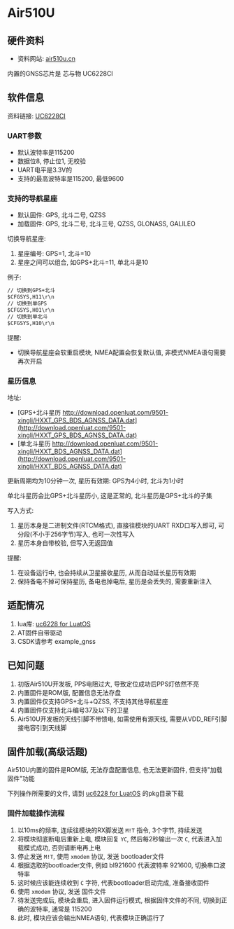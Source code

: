 # Air510U

## 硬件资料

* 资料网站: [air510u.cn](https://air510u.cn)

内置的GNSS芯片是 芯与物 UC6228CI

## 软件信息

资料链接: [UC6228CI](https://www.unicorecomm.com/products/detail/41)

### UART参数

* 默认波特率是115200
* 数据位8, 停止位1, 无校验
* UART电平是3.3V的
* 支持的最高波特率是115200, 最低9600

### 支持的导航星座

* 默认固件: GPS, 北斗二号, QZSS
* 加载固件: GPS, 北斗二号, 北斗三号, QZSS, GLONASS, GALILEO

切换导航星座:

1. 星座编号: GPS=1, 北斗=10
2. 星座之间可以组合, 如GPS+北斗=11, 单北斗是10

例子:

```txt
// 切换到GPS+北斗
$CFGSYS,H11\r\n
// 切换到单GPS
$CFGSYS,H01\r\n
// 切换到单北斗
$CFGSYS,H10\r\n
```

提醒:

* 切换导航星座会软重启模块, NMEA配置会恢复默认值, 非模式NMEA语句需要再次开启

### 星历信息

地址:

* [GPS+北斗星历 http://download.openluat.com/9501-xingli/HXXT_GPS_BDS_AGNSS_DATA.dat](http://download.openluat.com/9501-xingli/HXXT_GPS_BDS_AGNSS_DATA.dat)
* [单北斗星历 http://download.openluat.com/9501-xingli/HXXT_BDS_AGNSS_DATA.dat](http://download.openluat.com/9501-xingli/HXXT_BDS_AGNSS_DATA.dat)

更新周期均为10分钟一次, 星历有效期: GPS为4小时, 北斗为1小时

单北斗星历会比GPS+北斗星历小, 这是正常的, 北斗星历是GPS+北斗的子集

写入方式:

1. 星历本身是二进制文件(RTCM格式), 直接往模块的UART RXD口写入即可, 可分段(不小于256字节)写入, 也可一次性写入
2. 星历本身自带校验, 但写入无返回值

提醒:

1. 在设备运行中, 也会持续从卫星接收星历, 从而自动延长星历有效期
2. 保持备电不掉可保持星历, 备电也掉电后, 星历是会丢失的, 需要重新注入

## 适配情况

1. lua库: [uc6228 for LuatOS](https://github.com/wendal/luatos-lib-uc6228)
2. AT固件自带驱动
3. CSDK请参考 example_gnss

## 已知问题

1. 初版Air510U开发板, PPS电阻过大, 导致定位成功后PPS灯依然不亮
2. 内置固件是ROM版, 配置信息无法存盘
3. 内置固件仅支持GPS+北斗+QZSS, 不支持其他导航星座
4. 内置固件仅支持北斗编号37及以下的卫星
5. Air510U开发板的天线引脚不带馈电, 如需使用有源天线, 需要从VDD_REF引脚接电容引到天线脚

## 固件加载(高级话题)

Air510U内置的固件是ROM版, 无法存盘配置信息, 也无法更新固件, 但支持"加载固件"功能

下列操作所需要的文件, 请到 [uc6228 for LuatOS](https://github.com/wendal/luatos-lib-uc6228) 的pkg目录下载

### 固件加载操作流程

1. 以10ms的频率, 连续往模块的RX脚发送 `M!T` 指令, 3个字节, 持续发送
2. 将模块彻底断电后重新上电, 模块回复 `YC`, 然后每2秒输出一次 `C`, 代表进入加载模式成功, 否则请断电再上电
3. 停止发送 `M!T`, 使用 `xmodem` 协议, 发送 bootloader文件
4. 根据选取的bootloader文件, 例如 bl921600 代表波特率 921600, 切换串口波特率
5. 这时候应该能连续收到 `C` 字符, 代表bootloader启动完成, 准备接收固件
6. 使用 `xmodem` 协议, 发送 固件文件
7. 待发送完成后, 模块会重启, 进入固件运行模式, 根据固件文件的不同, 切换到正确的波特率, 通常是 115200
8. 此时, 模块应该会输出NMEA语句, 代表模块正确运行了
